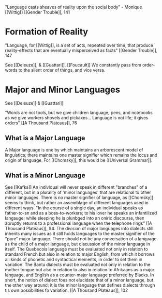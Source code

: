 "Language casts sheaves of reality upon the social body" - Monique [[Wittig]]
	[[Gender Trouble]], 141

# Formation of Reality
"Language, for [[Wittig]], is a set of acts, repeated over time, that produce reality-effects that are eventually misperceived as facts" [[Gender Trouble]], 147

See [[Deleuze]], & [[Guattari]], [[Foucault]]
We constantly pass from order-words to the silent order of things, and vice versa.



# Major and Minor Languages
See [[Deleuze]] & [[Guattari]]

"Words are not tools, but we give children language, pens, and notebooks as we give workers shovels and pickaxes... Language is not life; it gives orders" [[A Thousand Plateaus]], 76

## What is a Major Language
A Major language is one by which maintains an arborescent model of linguistics; there maintains one master signifier which remains the locus and origin of language. For [[Chomsky]], this would be [[Universal Grammar]]. 


## What is a Minor Language
See [[Kafka]]
An individual will never speak in different "branches" of a different, but in a plurality of 'minor languages' that are relational to other minor languages. There is no master signifier of language, as [[Chomsky]] seems to think, but rather an assemblage of different languages used in different ways.
	"In the course of a single day, an individual speaks as father-to-sn and as a boss-to-workers; to his lover he speaks an infantilized langauge; while sleeping he is plunbged into an oniric discourse, then abruptly  returns to a professional language when the telephone rings" [[A Thousand Plateaus]], 94.
The division of major languages into dialects still inherits many issues as it still holds languages to the master signifier of the "pure" major language. There should not be any conversation of a language as the child of a major language, but discussion of the minor language in itself. 
	The Quebecois language must be evaluated not only in relation to standard French but also in relation to major English, from which it borrows all kinds of phonetic and syntactical elements, in order to set them in variation. The Bantu dialects must be evaluated  not only in relation to the mother tongue but also in relation to also in relation to Afrikaans as a major language, and English as a counter-major language preferred by Blacks. In short, the notion of dialect foes not elucidate that of a minor language, but the other way around; it is the minor language that defines dialects through tis own possibilities fo variation. [[A Thousand Plateaus]], 102